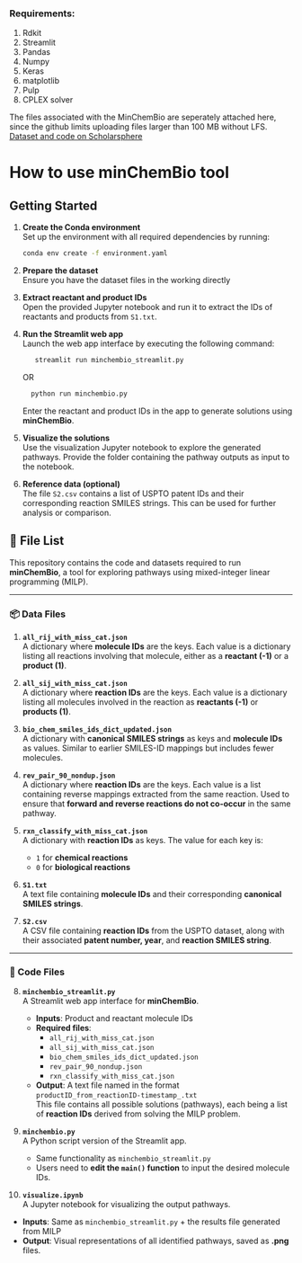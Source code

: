 ### Requirements: 

1. Rdkit
2. Streamlit
3. Pandas
4. Numpy
5. Keras
6. matplotlib
7. Pulp
8. CPLEX solver
    

The files associated with the MinChemBio are seperately attached here, since the github limits uploading files larger than 100 MB without LFS.
[Dataset and code on Scholarsphere](https://doi.org/10.26207/tbg0-gr88)


# How to use minChemBio tool


## Getting Started

1. **Create the Conda environment**  
   Set up the environment with all required dependencies by running:
   ```bash
   conda env create -f environment.yaml
   ```

2. **Prepare the dataset**  
   Ensure you have the dataset files in the working directly

3. **Extract reactant and product IDs**  
   Open the provided Jupyter notebook and run it to extract the IDs of reactants and products from `S1.txt`.

4. **Run the Streamlit web app**  
   Launch the web app interface by executing the following command:
   ```bash
      streamlit run minchembio_streamlit.py
   ```
   OR

    ```bash
      python run minchembio.py
   ```
   Enter the reactant and product IDs in the app to generate solutions using **minChemBio**.

6. **Visualize the solutions**  
   Use the visualization Jupyter notebook to explore the generated pathways. Provide the folder containing the pathway outputs as input to the notebook.

7. **Reference data (optional)**  
   The file `S2.csv` contains a list of USPTO patent IDs and their corresponding reaction SMILES strings. This can be used for further analysis or comparison.



## 📁 File List

This repository contains the code and datasets required to run **minChemBio**, a tool for exploring pathways using mixed-integer linear programming (MILP).

---

### 📦 Data Files

1. **`all_rij_with_miss_cat.json`**  
   A dictionary where **molecule IDs** are the keys. Each value is a dictionary listing all reactions involving that molecule, either as a **reactant (-1)** or a **product (1)**.

2. **`all_sij_with_miss_cat.json`**  
   A dictionary where **reaction IDs** are the keys. Each value is a dictionary listing all molecules involved in the reaction as **reactants (-1)** or **products (1)**.

3. **`bio_chem_smiles_ids_dict_updated.json`**  
   A dictionary with **canonical SMILES strings** as keys and **molecule IDs** as values. Similar to earlier SMILES-ID mappings but includes fewer molecules.

4. **`rev_pair_90_nondup.json`**  
   A dictionary where **reaction IDs** are the keys. Each value is a list containing reverse mappings extracted from the same reaction. Used to ensure that **forward and reverse reactions do not co-occur** in the same pathway.

5. **`rxn_classify_with_miss_cat.json`**  
   A dictionary with **reaction IDs** as keys. The value for each key is:
   - `1` for **chemical reactions**
   - `0` for **biological reactions**

6. **`S1.txt`**  
   A text file containing **molecule IDs** and their corresponding **canonical SMILES strings**.

7. **`S2.csv`**  
   A CSV file containing **reaction IDs** from the USPTO dataset, along with their associated **patent number, year**, and **reaction SMILES string**.

---

### 🧩 Code Files

8. **`minchembio_streamlit.py`**  
   A Streamlit web app interface for **minChemBio**.  
   - **Inputs**: Product and reactant molecule IDs  
   - **Required files**:  
     - `all_rij_with_miss_cat.json`  
     - `all_sij_with_miss_cat.json`  
     - `bio_chem_smiles_ids_dict_updated.json`  
     - `rev_pair_90_nondup.json`  
     - `rxn_classify_with_miss_cat.json`  
   - **Output**: A text file named in the format  
     `productID_from_reactionID-timestamp_.txt`  
     This file contains all possible solutions (pathways), each being a list of **reaction IDs** derived from solving the MILP problem.

9. **`minchembio.py`**  
   A Python script version of the Streamlit app.  
   - Same functionality as `minchembio_streamlit.py`  
   - Users need to **edit the `main()` function** to input the desired molecule IDs.

10. **`visualize.ipynb`**  
   A Jupyter notebook for visualizing the output pathways.  
   - **Inputs**: Same as `minchembio_streamlit.py` + the results file generated from MILP  
   - **Output**: Visual representations of all identified pathways, saved as **.png** files.



